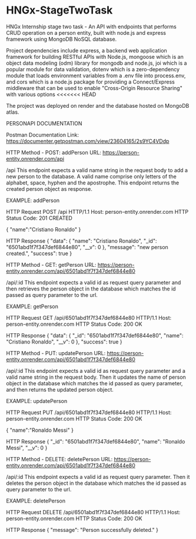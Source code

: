 # HNGx-StageTwoTask

HNGx Internship stage two task - An API with endpoints that performs CRUD operation on a person entity, built with node.js and express framework using MongoDB NoSQL database.

Project dependencies include express, a backend web application framework for building RESTful APIs with Node.js, mongoose which is an object data modeling (odm) library for mongodb and node.js, joi which is a popular module for data validation, dotenv which is a zero-dependency module that loads environment variables from a .env file into process.env, and cors which is a node.js package for providing a Connect/Express middleware that can be used to enable "Cross-Origin Resource Sharing" with various options
<<<<<<< HEAD

The project was deployed on render and the database hosted on MongoDB atlas.


PERSONAPI DOCUMENTATION

Postman Documentation Link: https://documenter.getpostman.com/view/23604165/2s9YC4VDdp

HTTP Method - POST: addPerson
URL: https://person-entity.onrender.com/api

/api
This endpoint expects a valid name string in the request body to add a new person to the database.
A valid name comprise only letters of the alphabet, space, hyphen and the apostrophe.
This endpoint returns the created person object as response.

EXAMPLE: addPerson

HTTP Request
POST /api HTTP/1.1
Host: person-entity.onrender.com
HTTP Status Code: 201 CREATED

{
"name":"Cristiano Ronaldo"
}

HTTP Response
{
"data": {
"name": "Cristiano Ronaldo",
"\_id": "6501abd1f7f347def6844e80",
"\_\_v": 0
},
"message": "new person created.",
"success": true
}

HTTP Method - GET: getPerson
URL: https://person-entity.onrender.com/api/6501abd1f7f347def6844e80

/api/:id
This endpoint expects a valid id as request query parameter and then retrieves the person object in the database which matches the id passed as query parameter to the url.

EXAMPLE: getPerson

HTTP Request
GET /api/6501abd1f7f347def6844e80 HTTP/1.1
Host: person-entity.onrender.com
HTTP Status Code: 200 OK

HTTP Response
{
"data": {
"\_id": "6501abd1f7f347def6844e80",
"name": "Cristiano Ronaldo",
"\_\_v": 0
},
"success": true
}

HTTP Method - PUT: updatePerson
URL: https://person-entity.onrender.com/api/6501abd1f7f347def6844e80

/api/:id
This endpoint expects a valid id as request query parameter and a valid name string in the request body. Then it updates the name of person object in the database which matches the id passed as query parameter, and then returns the updated person object.

EXAMPLE: updatePerson

HTTP Request
PUT /api/6501abd1f7f347def6844e80 HTTP/1.1
Host: person-entity.onrender.com
HTTP Status Code: 200 OK

{
"name":"Ronaldo Messi"
}

HTTP Response
{
"\_id": "6501abd1f7f347def6844e80",
"name": "Ronaldo Messi",
"\_\_v": 0
}

HTTP Method - DELETE: deletePerson
URL: https://person-entity.onrender.com/api/6501abd1f7f347def6844e80

/api/:id
This endpoint expects a valid id as request query parameter.
Then it deletes the person object in the database which matches the id passed as query parameter to the url.

EXAMPLE: deletePerson

HTTP Request
DELETE /api/6501abd1f7f347def6844e80 HTTP/1.1
Host: person-entity.onrender.com
HTTP Status Code: 200 OK

HTTP Response
{
"message": "Person successfully deleted."
}




